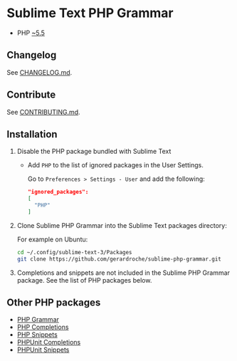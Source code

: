 Sublime Text PHP Grammar
========================

- PHP [~5.5](http://semver.org)

Changelog
---------

See [CHANGELOG.md](CHANGELOG.md).

Contribute
----------

See [CONTRIBUTING.md](CONTRIBUTING.md).

Installation
------------

1. Disable the PHP package bundled with Sublime Text

   - Add `PHP` to the list of ignored packages in the User Settings.

     Go to `Preferences > Settings - User` and add the following:

     ```json
     "ignored_packages":
     [
       "PHP"
     ]
     ```

2. Clone Sublime PHP Grammar into the Sublime Text packages directory:

   For example on Ubuntu:

   ```sh
   cd ~/.config/sublime-text-3/Packages
   git clone https://github.com/gerardroche/sublime-php-grammar.git
   ```

3. Completions and snippets are not included in the Sublime PHP Grammar package.
   See the list of PHP packages below.

Other PHP packages
------------------

* [PHP Grammar](https://github.com/gerardroche/sublime-php-grammar)
* [PHP Completions](https://github.com/gerardroche/sublime-phpck)
* [PHP Snippets](https://github.com/gerardroche/sublime-php-snippets)
* [PHPUnit Completions](https://github.com/gerardroche/sublime-phpunitck)
* [PHPUnit Snippets](https://github.com/gerardroche/sublime-phpunit-snippets)
